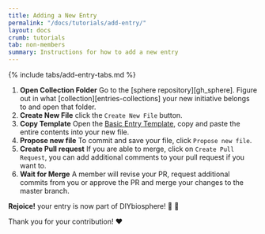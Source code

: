 ```yaml
---
title: Adding a New Entry
permalink: "/docs/tutorials/add-entry/"
layout: docs
crumb: tutorials
tab: non-members
summary: Instructions for how to add a new entry
---
```


{% include tabs/add-entry-tabs.md %}


1. **Open Collection Folder** Go to the [sphere repository][gh_sphere]. Figure out in what [collection][entries-collections] your new initiative belongs to and open that folder.
2. **Create New File** click the `Create New File` button.
3. **Copy Template** Open the [Basic Entry Template](https://raw.githubusercontent.com/DIYbiosphere/sphere/master/src/docs/basic-template.md), copy and paste the entire contents into your new file.
5. **Propose new file** To commit and save your file, click `Propose new file`.
6. **Create Pull request** If you are able to merge, click on `Create Pull Request`, you can add additional comments to your pull request if you want to.
7. **Wait for Merge** A member will revise your PR, request additional commits from you or approve the PR and merge your changes to the master branch.


**Rejoice!** your entry is now part of DIYbiosphere! :clap: :clap:

Thank you for your contribution! :heart:
